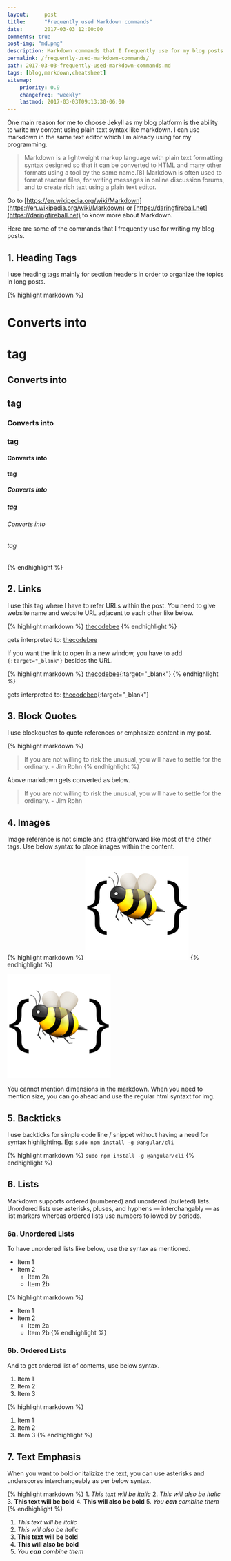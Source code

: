 ```yaml
---
layout:     post
title:      "Frequently used Markdown commands"
date:       2017-03-03 12:00:00
comments: true
post-img: "md.png"
description: Markdown commands that I frequently use for my blog posts
permalink: /frequently-used-markdown-commands/
path: 2017-03-03-frequently-used-markdown-commands.md
tags: [blog,markdown,cheatsheet]
sitemap:
    priority: 0.9
    changefreq: 'weekly'
    lastmod: 2017-03-03T09:13:30-06:00
---
```

One main reason for me to choose Jekyll as my blog platform is the ability to write my content using plain text syntax like markdown. I can use markdown in the same text editor which I'm already using for my programming.

> Markdown is a lightweight markup language with plain text formatting syntax designed so that it can be converted to HTML and many other formats using a tool by the same name.[8] Markdown is often used to format readme files, for writing messages in online discussion forums, and to create rich text using a plain text editor.

Go to [https://en.wikipedia.org/wiki/Markdown](https://en.wikipedia.org/wiki/Markdown) or [https://daringfireball.net](https://daringfireball.net) to know more about Markdown.

Here are some of the commands that I frequently use for writing my blog posts.

## 1. Heading Tags

I use heading tags mainly for section headers in order to organize the topics in long posts.

{% highlight markdown %}
  # Converts into <h1> tag
  ## Converts into <h2> tag
  ### Converts into <h3> tag
  #### Converts into <h4> tag
  ##### Converts into <h5> tag
  ###### Converts into <h6> tag
{% endhighlight %}

## 2. Links

I use this tag where I have to refer URLs within the post. You need to give website name and website URL adjacent to each other like below.

{% highlight markdown %}
[thecodebee](http://thecodebee.com/)
{% endhighlight %}

gets interpreted to: [thecodebee](http://thecodebee.com/)

If you want the link to open in a new window, you have to add `{:target="_blank"}` besides the URL.

{% highlight markdown %}
[thecodebee](http://thecodebee.com/){:target="_blank"}
{% endhighlight %}

gets interpreted to: [thecodebee](http://thecodebee.com/){:target="_blank"}

## 3. Block Quotes

I use blockquotes to quote references or emphasize content in my post. 

{% highlight markdown %}
> If you are not willing to risk the unusual, you will have to settle for the ordinary. - Jim Rohn
{% endhighlight %}

Above markdown gets converted as below.

> If you are not willing to risk the unusual, you will have to settle for the ordinary. - Jim Rohn

## 4. Images

Image reference is not simple and straightforward like most of the other tags. Use below syntax to place images within the content.

{% highlight markdown %}
![Code Bee](/img/mascot_small.png "Code Bee")
{% endhighlight %}

![Code Bee](/img/mascot_small.png "Code Bee")

You cannot mention dimensions in the markdown. When you need to mention size, you can go ahead and use the regular html syntaxt for img. 

## 5. Backticks

I use backticks for simple code line / snippet without having a need for syntax highlighting. Eg: `sudo npm install -g @angular/cli`

{% highlight markdown %}
`sudo npm install -g @angular/cli`
{% endhighlight %}

## 6. Lists
Markdown supports ordered (numbered) and unordered (bulleted) lists. Unordered lists use asterisks, pluses, and hyphens — interchangably — as list markers whereas ordered lists use numbers followed by periods.

### 6a. Unordered Lists

To have unordered lists like below, use the syntax as mentioned.

* Item 1
* Item 2
    * Item 2a
    * Item 2b

{% highlight markdown %}
* Item 1
* Item 2
    * Item 2a
    * Item 2b
{% endhighlight %}

### 6b. Ordered Lists

And to get ordered list of contents, use below syntax.

1. Item 1
2. Item 2
3. Item 3

{% highlight markdown %}
1. Item 1
2. Item 2
3. Item 3
{% endhighlight %}

## 7. Text Emphasis

When you want to bold or italizize the text, you can use asterisks and underscores interchangeably as per below syntax.

{% highlight markdown %}
    1. *This text will be italic*
    2. _This will also be italic_
    3. **This text will be bold**
    4. __This will also be bold__
    5. *You **can** combine them*
{% endhighlight %}
1. *This text will be italic*
2. _This will also be italic_
3. **This text will be bold**
4. __This will also be bold__
5. *You **can** combine them*


